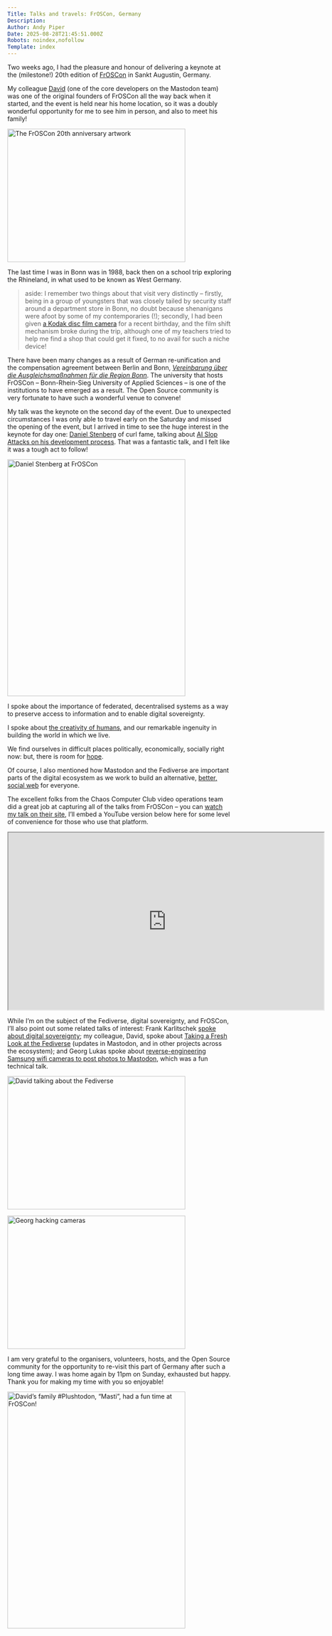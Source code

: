 ```yaml
---
Title: Talks and travels: FrOSCon, Germany
Description: 
Author: Andy Piper
Date: 2025-08-28T21:45:51.000Z
Robots: noindex,nofollow
Template: index
---
```

<p>Two weeks ago, I had the pleasure and honour of delivering a keynote at the (milestone!) 20th edition of <a href="https://froscon.org/" rel="noopener noreferrer">FrOSCon</a> in Sankt Augustin, Germany.</p>

<p>My colleague <a href="https://upp2.com/@dave" rel="noopener noreferrer">David</a> (one of the core developers on the Mastodon team) was one of the original founders of FrOSCon all the way back when it started, and the event is held near his home location, so it was a doubly wonderful opportunity for me to see him in person, and also to meet his family!</p>

<p><a href="https://media2.dev.to/dynamic/image/width=800%2Cheight=%2Cfit=scale-down%2Cgravity=auto%2Cformat=auto/https%3A%2F%2Fdev-to-uploads.s3.amazonaws.com%2Fuploads%2Farticles%2F6k6xzilhesaxlese1ucd.jpg" class="article-body-image-wrapper"><img src="https://media2.dev.to/dynamic/image/width=800%2Cheight=%2Cfit=scale-down%2Cgravity=auto%2Cformat=auto/https%3A%2F%2Fdev-to-uploads.s3.amazonaws.com%2Fuploads%2Farticles%2F6k6xzilhesaxlese1ucd.jpg" alt="The FrOSCon 20th anniversary artwork" width="400" height="300"></a></p>

<p>The last time I was in Bonn was in 1988, back then on a school trip exploring the Rhineland, in what used to be known as West Germany.</p>

<blockquote>
<p>aside: I remember two things about that visit very distinctly – firstly, being in a group of youngsters that was closely tailed by security staff around a department store in Bonn, no doubt because shenanigans were afoot by some of my contemporaries (!); secondly, I had been given <a href="https://en.wikipedia.org/wiki/Disc_film" rel="noopener noreferrer">a Kodak disc film camera</a> for a recent birthday, and the film shift mechanism broke during the trip, although one of my teachers tried to help me find a shop that could get it fixed, to no avail for such a niche device!</p>
</blockquote>

<p>There have been many changes as a result of German re-unification and the compensation agreement between Berlin and Bonn, <em><a href="https://en.wikipedia.org/wiki/Berlin-Bonn_Act" rel="noopener noreferrer">Vereinbarung über die Ausgleichsmaßnahmen für die Region Bonn</a></em>. The university that hosts FrOSCon – Bonn-Rhein-Sieg University of Applied Sciences – is one of the institutions to have emerged as a result. The Open Source community is very fortunate to have such a wonderful venue to convene!</p>

<p>My talk was the keynote on the second day of the event. Due to unexpected circumstances I was only able to travel early on the Saturday and missed the opening of the event, but I arrived in time to see the huge interest in the keynote for day one: <a href="https://daniel.haxx.se/" rel="noopener noreferrer">Daniel Stenberg</a> of curl fame, talking about <a href="https://media.ccc.de/v/froscon2025-3407-ai_slop_attacks_on_the_curl_project" rel="noopener noreferrer">AI Slop Attacks on his development process</a>. That was a fantastic talk, and I felt like it was a tough act to follow!</p>

<p><a href="https://media2.dev.to/dynamic/image/width=800%2Cheight=%2Cfit=scale-down%2Cgravity=auto%2Cformat=auto/https%3A%2F%2Fdev-to-uploads.s3.amazonaws.com%2Fuploads%2Farticles%2Fjpov30bf71fkbq2gc1dj.jpg" class="article-body-image-wrapper"><img src="https://media2.dev.to/dynamic/image/width=800%2Cheight=%2Cfit=scale-down%2Cgravity=auto%2Cformat=auto/https%3A%2F%2Fdev-to-uploads.s3.amazonaws.com%2Fuploads%2Farticles%2Fjpov30bf71fkbq2gc1dj.jpg" alt="Daniel Stenberg at FrOSCon" width="400" height="533"></a></p>

<p>I spoke about the importance of federated, decentralised systems as a way to preserve access to information and to enable digital sovereignty.</p>

<p>I spoke about <a href="https://dev.to/andypiper/the-web-made-by-humans-2fa2">the creativity of humans</a>, and our remarkable ingenuity in building the world in which we live.</p>

<p>We find ourselves in difficult places politically, economically, socially right now: but, there is room for <a href="https://fediverseforfreedom.org" rel="noopener noreferrer">hope</a>.</p>

<p>Of course, I also mentioned how Mastodon and the Fediverse are important parts of the digital ecosystem as we work to build an alternative, <a href="https://dev.to/andypiper/building-a-better-social-web-2n55-temp-slug-5511037">better, social web</a> for everyone.</p>

<p>The excellent folks from the Chaos Computer Club video operations team did a great job at capturing all of the talks from FrOSCon – you can <a href="https://media.ccc.de/v/froscon2025-3408-decentralising_freedom_open_source_for_sovereignty" rel="noopener noreferrer">watch my talk on their site</a>, I’ll embed a YouTube version below here for some level of convenience for those who use that platform.</p>

<p><iframe width="710" height="399" src="https://www.youtube.com/embed/ApLjFlCuOGk">
</iframe>
</p>

<p>While I’m on the subject of the Fediverse, digital sovereignty, and FrOSCon, I’ll also point out some related talks of interest: Frank Karlitschek <a href="https://media.ccc.de/v/froscon2025-3260-achieving_digital_sovereignty_in_europe_through_open_source" rel="noopener noreferrer">spoke about digital sovereignty</a>; my colleague, David, spoke about <a href="https://media.ccc.de/v/froscon2025-3346-taking_a_fresh_look_at_the_fediverse" rel="noopener noreferrer">Taking a Fresh Look at the Fediverse</a> (updates in Mastodon, and in other projects across the ecosystem); and Georg Lukas spoke about <a href="https://media.ccc.de/v/froscon2025-3304-samsung_camera_to_mastodon_bridge" rel="noopener noreferrer">reverse-engineering Samsung wifi cameras to post photos to Mastodon</a>, which was a fun technical talk.</p>

<p><a href="https://media2.dev.to/dynamic/image/width=800%2Cheight=%2Cfit=scale-down%2Cgravity=auto%2Cformat=auto/https%3A%2F%2Fdev-to-uploads.s3.amazonaws.com%2Fuploads%2Farticles%2F8a03cp7ysb1iquxy6oii.jpg" class="article-body-image-wrapper"><img src="https://media2.dev.to/dynamic/image/width=800%2Cheight=%2Cfit=scale-down%2Cgravity=auto%2Cformat=auto/https%3A%2F%2Fdev-to-uploads.s3.amazonaws.com%2Fuploads%2Farticles%2F8a03cp7ysb1iquxy6oii.jpg" alt="David talking about the Fediverse" width="400" height="300"></a></p>

<p><a href="https://media2.dev.to/dynamic/image/width=800%2Cheight=%2Cfit=scale-down%2Cgravity=auto%2Cformat=auto/https%3A%2F%2Fdev-to-uploads.s3.amazonaws.com%2Fuploads%2Farticles%2Ftgit09uanbjasc1icjfe.jpg" class="article-body-image-wrapper"><img src="https://media2.dev.to/dynamic/image/width=800%2Cheight=%2Cfit=scale-down%2Cgravity=auto%2Cformat=auto/https%3A%2F%2Fdev-to-uploads.s3.amazonaws.com%2Fuploads%2Farticles%2Ftgit09uanbjasc1icjfe.jpg" alt="Georg hacking cameras" width="400" height="300"></a></p>

<p>I am very grateful to the organisers, volunteers, hosts, and the Open Source community for the opportunity to re-visit this part of Germany after such a long time away. I was home again by 11pm on Sunday, exhausted but happy. Thank you for making my time with you so enjoyable!</p>

<p><a href="https://media2.dev.to/dynamic/image/width=800%2Cheight=%2Cfit=scale-down%2Cgravity=auto%2Cformat=auto/https%3A%2F%2Fdev-to-uploads.s3.amazonaws.com%2Fuploads%2Farticles%2Ffeweumjux03jzj2ybh6c.jpg" class="article-body-image-wrapper"><img src="https://media2.dev.to/dynamic/image/width=800%2Cheight=%2Cfit=scale-down%2Cgravity=auto%2Cformat=auto/https%3A%2F%2Fdev-to-uploads.s3.amazonaws.com%2Fuploads%2Farticles%2Ffeweumjux03jzj2ybh6c.jpg" alt="David’s family #Plushtodon, “Masti”, had a fun time at FrOSCon!" width="400" height="533"></a></p>

